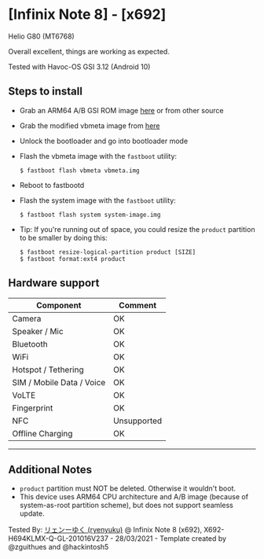 # [Infinix Note 8] - [x692]

Helio G80 (MT6768)

Overall excellent, things are working as expected.

Tested with Havoc-OS GSI 3.12 (Android 10)

## Steps to install

* Grab an ARM64 A/B GSI ROM image [here](https://github.com/phhusson/treble_experimentations/wiki/Generic-System-Image-%28GSI%29-list) or from other source
* Grab the modified vbmeta image from [here](https://dl.google.com/developers/android/qt/images/gsi/vbmeta.img)
* Unlock the bootloader and go into bootloader mode
* Flash the vbmeta image with the `fastboot` utility:
    ```
    $ fastboot flash vbmeta vbmeta.img
    ```
* Reboot to fastbootd
* Flash the system image with the `fastboot` utility:
    ```
    $ fastboot flash system system-image.img
    ```

* Tip: If you're running out of space, you could resize the `product` partition to be smaller by doing this:
    ```
    $ fastboot resize-logical-partition product [SIZE]
    $ fastboot format:ext4 product
    ```

## Hardware support

| Component                 |      Comment                                              |
|---------------------------|-----------------------------------------------------------|
| Camera                    | OK                                                    |
| Speaker / Mic             | OK                                                    |
| Bluetooth                 | OK                                                    |
| WiFi                      | OK                                                    |
| Hotspot / Tethering         | OK                                                    |
| SIM / Mobile Data / Voice | OK                                                    |
| VoLTE                     | OK                                                    |
| Fingerprint               | OK                                                    |
| NFC                       | Unsupported                                                    |
| Offline Charging          | OK                                                    |
---

## Additional Notes

* `product` partition must NOT be deleted. Otherwise it wouldn't boot.
* This device uses ARM64 CPU architecture and A/B image (because of system-as-root partition scheme), but does not support seamless update.

Tested By: [リェンーゆく (ryenyuku)](https://github.com/ryenyuku) @ Infinix Note 8 (x692), X692-H694KLMX-Q-GL-201016V237 - 28/03/2021 - Template created by @zguithues and @hackintosh5